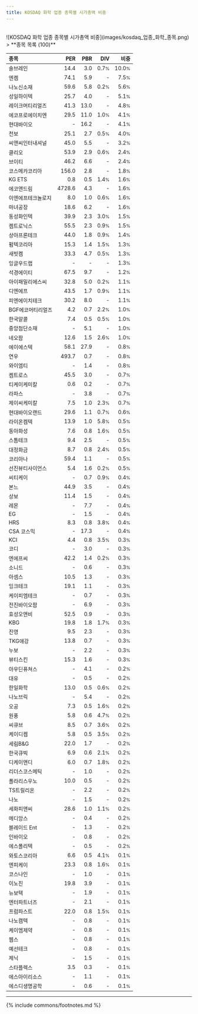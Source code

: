 ```yaml
---
title: KOSDAQ 화학 업종 종목별 시가총액 비중
---
```

<br>
![KOSDAQ 화학 업종 종목별 시가총액 비중](images/kosdaq_업종_화학_종목.png)
<br>
> **종목 목록 (100)**<a id="list"></a>

| **종목** | **PER** | **PBR** | **DIV** | **비중** |
| :------- | ------: | ------: | ------: | -------: |
| 솔브레인 | 14.4 | 3.0 | 0.7<small>%</small> | 10.0<small>%</small> |
| 엔켐 | 74.1 | 5.9 | - | 7.5<small>%</small> |
| 나노신소재 | 59.6 | 5.8 | 0.2<small>%</small> | 5.6<small>%</small> |
| 성일하이텍 | 25.7 | 4.0 | - | 5.1<small>%</small> |
| 레이크머티리얼즈 | 41.3 | 13.0 | - | 4.8<small>%</small> |
| 에코프로에이치엔 | 29.5 | 11.0 | 1.0<small>%</small> | 4.1<small>%</small> |
| 현대바이오 | - | 16.2 | - | 4.1<small>%</small> |
| 천보 | 25.1 | 2.7 | 0.5<small>%</small> | 4.0<small>%</small> |
| 씨앤씨인터내셔널 | 45.0 | 5.5 | - | 3.2<small>%</small> |
| 클리오 | 53.9 | 2.9 | 0.6<small>%</small> | 2.4<small>%</small> |
| 브이티 | 46.2 | 6.6 | - | 2.4<small>%</small> |
| 코스메카코리아 | 156.0 | 2.8 | - | 1.8<small>%</small> |
| KG ETS | 0.8 | 0.5 | 1.4<small>%</small> | 1.6<small>%</small> |
| 에코앤드림 | 4728.6 | 4.3 | - | 1.6<small>%</small> |
| 이엔에프테크놀로지 | 8.0 | 1.0 | 0.6<small>%</small> | 1.6<small>%</small> |
| 마녀공장 | 18.6 | 6.2 | - | 1.6<small>%</small> |
| 동성화인텍 | 39.9 | 2.3 | 3.0<small>%</small> | 1.5<small>%</small> |
| 켐트로닉스 | 55.5 | 2.3 | 0.9<small>%</small> | 1.5<small>%</small> |
| 상아프론테크 | 44.0 | 1.8 | 0.9<small>%</small> | 1.4<small>%</small> |
| 펌텍코리아 | 15.3 | 1.4 | 1.5<small>%</small> | 1.3<small>%</small> |
| 새빗켐 | 33.3 | 4.7 | 0.5<small>%</small> | 1.3<small>%</small> |
| 잉글우드랩 | - | - | - | 1.3<small>%</small> |
| 석경에이티 | 67.5 | 9.7 | - | 1.2<small>%</small> |
| 아이패밀리에스씨 | 32.8 | 5.0 | 0.2<small>%</small> | 1.1<small>%</small> |
| 디엔에프 | 43.5 | 1.7 | 0.9<small>%</small> | 1.1<small>%</small> |
| 피엔에이치테크 | 30.2 | 8.0 | - | 1.1<small>%</small> |
| BGF에코머티리얼즈 | 4.2 | 0.7 | 2.2<small>%</small> | 1.0<small>%</small> |
| 한국알콜 | 7.4 | 0.5 | 0.5<small>%</small> | 1.0<small>%</small> |
| 중앙첨단소재 | - | 5.1 | - | 1.0<small>%</small> |
| 네오팜 | 12.6 | 1.5 | 2.6<small>%</small> | 1.0<small>%</small> |
| 에이에스텍 | 58.1 | 27.9 | - | 0.8<small>%</small> |
| 연우 | 493.7 | 0.7 | - | 0.8<small>%</small> |
| 와이엠티 | - | 1.4 | - | 0.8<small>%</small> |
| 켐트로스 | 45.5 | 3.0 | - | 0.7<small>%</small> |
| 티케이케미칼 | 0.6 | 0.2 | - | 0.7<small>%</small> |
| 라파스 | - | 3.8 | - | 0.7<small>%</small> |
| 제이씨케미칼 | 7.5 | 1.0 | 2.3<small>%</small> | 0.7<small>%</small> |
| 현대바이오랜드 | 29.6 | 1.1 | 0.7<small>%</small> | 0.6<small>%</small> |
| 라이온켐텍 | 13.9 | 1.0 | 5.8<small>%</small> | 0.5<small>%</small> |
| 동아화성 | 7.6 | 0.8 | 1.6<small>%</small> | 0.5<small>%</small> |
| 스톰테크 | 9.4 | 2.5 | - | 0.5<small>%</small> |
| 대정화금 | 8.7 | 0.8 | 2.4<small>%</small> | 0.5<small>%</small> |
| 코리아나 | 59.4 | 1.1 | - | 0.5<small>%</small> |
| 선진뷰티사이언스 | 5.4 | 1.6 | 0.2<small>%</small> | 0.5<small>%</small> |
| 씨티케이 | - | 0.7 | 0.9<small>%</small> | 0.4<small>%</small> |
| 본느 | 44.9 | 3.5 | - | 0.4<small>%</small> |
| 상보 | 11.4 | 1.5 | - | 0.4<small>%</small> |
| 레몬 | - | 7.7 | - | 0.4<small>%</small> |
| EG | - | 1.5 | - | 0.4<small>%</small> |
| HRS | 8.3 | 0.8 | 3.8<small>%</small> | 0.4<small>%</small> |
| CSA 코스믹 | - | 17.3 | - | 0.4<small>%</small> |
| KCI | 4.4 | 0.8 | 3.5<small>%</small> | 0.3<small>%</small> |
| 코디 | - | 3.0 | - | 0.3<small>%</small> |
| 엔에프씨 | 42.2 | 1.4 | 0.2<small>%</small> | 0.3<small>%</small> |
| 소니드 | - | 0.6 | - | 0.3<small>%</small> |
| 아셈스 | 10.5 | 1.3 | - | 0.3<small>%</small> |
| 잉크테크 | 19.1 | 1.1 | - | 0.3<small>%</small> |
| 케이피엠테크 | - | 0.7 | - | 0.3<small>%</small> |
| 전진바이오팜 | - | 6.9 | - | 0.3<small>%</small> |
| 효성오앤비 | 52.5 | 0.9 | - | 0.3<small>%</small> |
| KBG | 19.8 | 1.8 | 1.7<small>%</small> | 0.3<small>%</small> |
| 진영 | 9.5 | 2.3 | - | 0.3<small>%</small> |
| TKG애강 | 13.8 | 0.7 | - | 0.3<small>%</small> |
| 누보 | - | 2.2 | - | 0.3<small>%</small> |
| 뷰티스킨 | 15.3 | 1.6 | - | 0.3<small>%</small> |
| 아우딘퓨쳐스 | - | 4.1 | - | 0.2<small>%</small> |
| 대유 | - | 0.5 | - | 0.2<small>%</small> |
| 한일화학 | 13.0 | 0.5 | 0.6<small>%</small> | 0.2<small>%</small> |
| 나노브릭 | - | 5.4 | - | 0.2<small>%</small> |
| 오공 | 7.3 | 0.5 | 1.6<small>%</small> | 0.2<small>%</small> |
| 원풍 | 5.8 | 0.6 | 4.7<small>%</small> | 0.2<small>%</small> |
| 씨큐브 | 8.5 | 0.7 | 3.6<small>%</small> | 0.2<small>%</small> |
| 케이디켐 | 5.8 | 0.5 | 3.5<small>%</small> | 0.2<small>%</small> |
| 세림B&G | 22.0 | 1.7 | - | 0.2<small>%</small> |
| 한국큐빅 | 6.9 | 0.6 | 2.1<small>%</small> | 0.2<small>%</small> |
| 디케이앤디 | 6.0 | 0.7 | 1.8<small>%</small> | 0.2<small>%</small> |
| 리더스코스메틱 | - | 1.0 | - | 0.2<small>%</small> |
| 폴라리스우노 | 10.0 | 0.5 | - | 0.2<small>%</small> |
| TS트릴리온 | - | 2.2 | - | 0.2<small>%</small> |
| 나노 | - | 1.5 | - | 0.2<small>%</small> |
| 세화피앤씨 | 28.6 | 1.0 | 1.1<small>%</small> | 0.2<small>%</small> |
| 메디앙스 | - | 0.4 | - | 0.2<small>%</small> |
| 블레이드 Ent | - | 1.3 | - | 0.2<small>%</small> |
| 인바이오 | - | 0.8 | - | 0.2<small>%</small> |
| 에스폴리텍 | - | 0.5 | - | 0.2<small>%</small> |
| 와토스코리아 | 6.6 | 0.5 | 4.1<small>%</small> | 0.1<small>%</small> |
| 엔피케이 | 23.3 | 0.8 | 1.6<small>%</small> | 0.1<small>%</small> |
| 코스나인 | - | 1.0 | - | 0.1<small>%</small> |
| 이노진 | 19.8 | 3.9 | - | 0.1<small>%</small> |
| 뉴보텍 | - | 1.9 | - | 0.1<small>%</small> |
| 엔터파트너즈 | - | 2.1 | - | 0.1<small>%</small> |
| 프럼파스트 | 22.0 | 0.8 | 1.5<small>%</small> | 0.1<small>%</small> |
| 나노캠텍 | - | 0.8 | - | 0.1<small>%</small> |
| 케이엠제약 | - | 0.8 | - | 0.1<small>%</small> |
| 웹스 | - | 0.8 | - | 0.1<small>%</small> |
| 예선테크 | - | 0.8 | - | 0.1<small>%</small> |
| 제닉 | - | 1.5 | - | 0.1<small>%</small> |
| 스타플렉스 | 3.5 | 0.3 | - | 0.1<small>%</small> |
| 에스아이리소스 | - | 1.1 | - | 0.1<small>%</small> |
| 에스디생명공학 | - | 0.6 | - | 0.1<small>%</small> |

---
{% include commons/footnotes.md %}